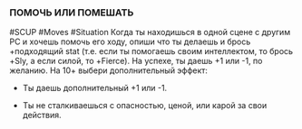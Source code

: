 ### **ПОМОЧЬ ИЛИ ПОМЕШАТЬ**

#SCUP #Moves #Situation 
Когда ты находишься в одной сцене с другим PC и хочешь помочь его ходу, опиши что ты делаешь и брось +подходящий stat (т.е. если ты помогаешь своим интеллектом, то брось +Sly, а если силой, то +Fierce). На успехе, ты даешь +1 или -1, по желанию. На 10+ выбери дополнительный эффект:

- Ты даешь дополнительный +1 или -1.

- Ты не сталкиваешься с опасностью, ценой, или карой за свои действия.
